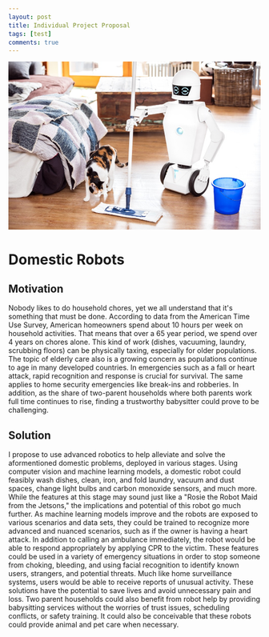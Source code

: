 ```yaml
---
layout: post
title: Individual Project Proposal
tags: [test]
comments: true
---
```


![Domestic robot helper](/img/Domestic-bot.jpg) 
# Domestic Robots

## Motivation

Nobody likes to do household chores, yet we all understand that it's something that must be done. According to data from the American Time Use Survey, American homeowners spend about 10
hours per week on household activities. That means that over a 65 year period, we spend over 4 years on chores alone. This kind
of work (dishes, vacuuming, laundry, scrubbing floors) can be physically taxing, especially for older populations. The topic of
elderly care also is a growing concern as populations continue to age in many developed countries. In emergencies such as a fall
or heart attack, rapid recognition and response is crucial for survival. The same applies to home security emergencies like
break-ins and robberies. In addition, as the share of two-parent households where both parents work full time continues to 
rise, finding a trustworthy babysitter could prove to be challenging.

## Solution

I propose to use advanced robotics to help alleviate and solve the aformentioned domestic problems, deployed in various stages. Using computer vision and machine learning models, a domestic robot could feasibly wash dishes, clean, iron, and fold laundry, vacuum and dust spaces, change light bulbs and carbon monoxide sensors, and much more. While the features at this stage may sound just like a "Rosie the Robot Maid from the Jetsons," the implications and potential of this robot go much further. As machine learning models improve and the robots are exposed to various scenarios and data sets, they could be trained to recognize more advanced and nuanced scenarios, such as if the owner is having a heart attack. In addition to calling an ambulance immediately, the robot would be able to respond appropriately by applying CPR to the victim. These features could be used in a variety of emergency situations in order to stop someone from choking, bleeding, and using facial recognition to identify known users, strangers, and potential threats. Much like home surveillance systems, users would be able to receive reports of unusual activity. These solutions have the potential to save lives and avoid unnecessary pain and loss. Two parent households could also benefit from robot help by providing babysitting services without the worries of trust issues, scheduling conflicts, or safety training. It could also be conceivable that these robots could provide animal and pet care when necessary.
